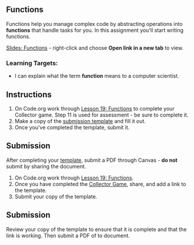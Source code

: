 ---
---

[//]: # ( <p><iframe src="https://douglasurner.github.io/GDP1/units/3/U3L03-functions/" width="100%" height="666px"></iframe></p> )

## Functions

[slides]: #
[template]: https://docs.google.com/document/d/1-0IvE0nlNj4Pv73nHS21bWDkRmPsuB9TkNhq_5LTzNA/edit?usp=sharing

Functions help you manage complex code by abstracting operations into **functions** that handle tasks for you. In this assignment you'll start writing functions.

[Slides: Functions][slides] - right-click and choose **Open link in a new tab** to view.

### Learning Targets:

* I can explain what the term **function** means to a computer scientist.

## Instructions

1. On Code.org work through [Lesson 19: Functions](https://studio.code.org/s/csd3-2018/stage/19/puzzle/1) to complete your Collector game. Step 11 is used for assessment - be sure to complete it.
1. Make a copy of the [submission template][template] and fill it out.
1. Once you've completed the template, submit it.

## Submission

After completing your [template][], submit a PDF through Canvas - **do not** submit by sharing the document.



1. On Code.org work through [Lesson 19: Functions](https://studio.code.org/s/csd3-2018/stage/19/puzzle/1).
1. Once you have completed the [Collector Game](https://studio.code.org/s/csd3-2018/stage/19/puzzle/9), share, and add a link to the template.
1. Submit your copy of the template.

## Submission

Review your copy of the template to ensure that it is complete and that the link is working. Then submit a PDF of to document.

